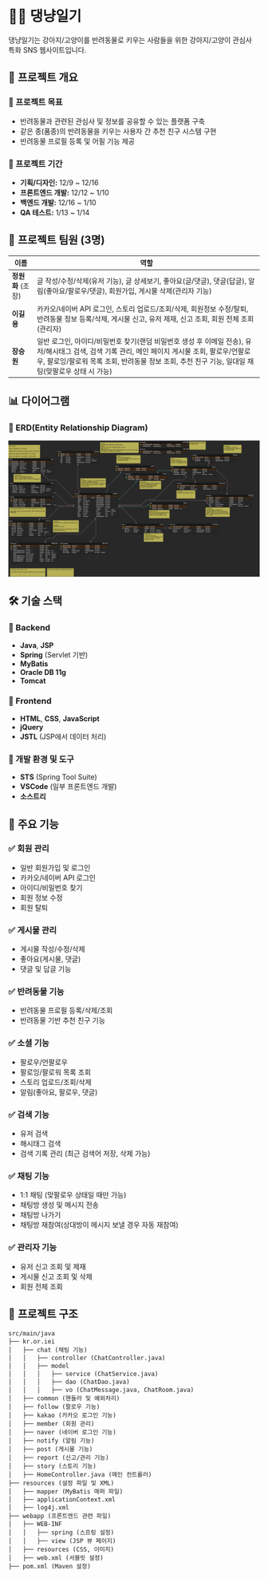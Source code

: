 # 🐶🐱 댕냥일기

댕냥일기는 강아지/고양이를 반려동물로 키우는 사람들을 위한 강아지/고양이 관심사 특화 SNS 웹사이트입니다.

## 📌 프로젝트 개요

### 🔹 프로젝트 목표
- 반려동물과 관련된 관심사 및 정보를 공유할 수 있는 플랫폼 구축
- 같은 종(품종)의 반려동물을 키우는 사용자 간 추천 친구 시스템 구현
- 반려동물 프로필 등록 및 어필 기능 제공

### 🔹 프로젝트 기간
- **기획/디자인:** 12/9 ~ 12/16
- **프론트엔드 개발:** 12/12 ~ 1/10
- **백엔드 개발:** 12/16 ~ 1/10
- **QA 테스트:** 1/13 ~ 1/14

## 👥 프로젝트 팀원 (3명)
| 이름   | 역할 |
|--------|-----|
| **정원화** (조장) | 글 작성/수정/삭제(유저 기능), 글 상세보기, 좋아요(글/댓글), 댓글(답글), 알림(좋아요/팔로우/댓글), 회원가입, 게시물 삭제(관리자 기능) |
| **이길용** | 카카오/네이버 API 로그인, 스토리 업로드/조회/삭제, 회원정보 수정/탈퇴, 반려동물 정보 등록/삭제, 게시물 신고, 유저 제재, 신고 조회, 회원 전체 조회(관리자) |
| **장승원** | 일반 로그인, 아이디/비밀번호 찾기(랜덤 비밀번호 생성 후 이메일 전송), 유저/해시태그 검색, 검색 기록 관리, 메인 페이지 게시물 조회, 팔로우/언팔로우, 팔로잉/팔로워 목록 조회, 반려동물 정보 조회, 추천 친구 기능, 일대일 채팅(맞팔로우 상태 시 가능) |

## 📊 다이어그램

### 🔹 ERD(Entity Relationship Diagram)
![ERD 다이어그램](https://github.com/wona-owo/FinalGit/blob/master/readme-img/erd%20%EA%B5%AC%EC%A1%B0.png)

## 🛠 기술 스택

### 🔹 Backend
- **Java**, **JSP**
- **Spring** (Servlet 기반)
- **MyBatis**
- **Oracle DB 11g**
- **Tomcat**

### 🔹 Frontend
- **HTML**, **CSS**, **JavaScript**
- **jQuery**
- **JSTL** (JSP에서 데이터 처리)

### 🔹 개발 환경 및 도구
- **STS** (Spring Tool Suite)
- **VSCode** (일부 프론트엔드 개발)
- **소스트리**

## 📌 주요 기능

### ✅ 회원 관리
- 일반 회원가입 및 로그인
- 카카오/네이버 API 로그인
- 아이디/비밀번호 찾기
- 회원 정보 수정
- 회원 탈퇴

### ✅ 게시물 관리
- 게시물 작성/수정/삭제
- 좋아요(게시물, 댓글)
- 댓글 및 답글 기능

### ✅ 반려동물 기능
- 반려동물 프로필 등록/삭제/조회
- 반려동물 기반 추천 친구 기능

### ✅ 소셜 기능
- 팔로우/언팔로우
- 팔로잉/팔로워 목록 조회
- 스토리 업로드/조회/삭제
- 알림(좋아요, 팔로우, 댓글)

### ✅ 검색 기능
- 유저 검색
- 해시태그 검색
- 검색 기록 관리 (최근 검색어 저장, 삭제 가능)

### ✅ 채팅 기능
- 1:1 채팅 (맞팔로우 상태일 때만 가능)
- 채팅방 생성 및 메시지 전송
- 채팅방 나가기
- 채팅방 재참여(상대방이 메시지 보낼 경우 자동 재참여)

### ✅ 관리자 기능
- 유저 신고 조회 및 제재
- 게시물 신고 조회 및 삭제
- 회원 전체 조회

## 📂 프로젝트 구조
``` 
src/main/java
├── kr.or.iei
│   ├── chat (채팅 기능)
│   │   ├── controller (ChatController.java)
│   │   ├── model
│   │   │   ├── service (ChatService.java)
│   │   │   ├── dao (ChatDao.java)
│   │   │   ├── vo (ChatMessage.java, ChatRoom.java)
│   ├── common (핸들러 및 예외처리)
│   ├── follow (팔로우 기능)
│   ├── kakao (카카오 로그인 기능)
│   ├── member (회원 관리)
│   ├── naver (네이버 로그인 기능)
│   ├── notify (알림 기능)
│   ├── post (게시물 기능)
│   ├── report (신고/관리 기능)
│   ├── story (스토리 기능)
│   ├── HomeController.java (메인 컨트롤러)
├── resources (설정 파일 및 XML)
│   ├── mapper (MyBatis 매퍼 파일)
│   ├── applicationContext.xml
│   ├── log4j.xml
├── webapp (프론트엔드 관련 파일)
│   ├── WEB-INF
│   │   ├── spring (스프링 설정)
│   │   ├── view (JSP 뷰 페이지)
│   ├── resources (CSS, 이미지)
│   ├── web.xml (서블릿 설정)
├── pom.xml (Maven 설정)
